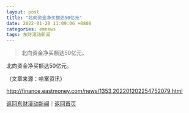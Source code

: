 ```yaml
---
layout: post
title: "北向资金净买额达50亿元"
date: 2022-01-20 11:09:06 +0800
categories: emnews
tags: 东财滚动新闻
---
```

> 北向资金净买额达50亿元。

<p>北向资金净买额达50亿元。</p><p class="em_media">（文章来源：哈富资讯）</p>

<http://finance.eastmoney.com/news/1353,202201202254752079.html>

[返回东财滚动新闻](//finews.withounder.com/emnews/)｜[返回首页](//finews.withounder.com/)